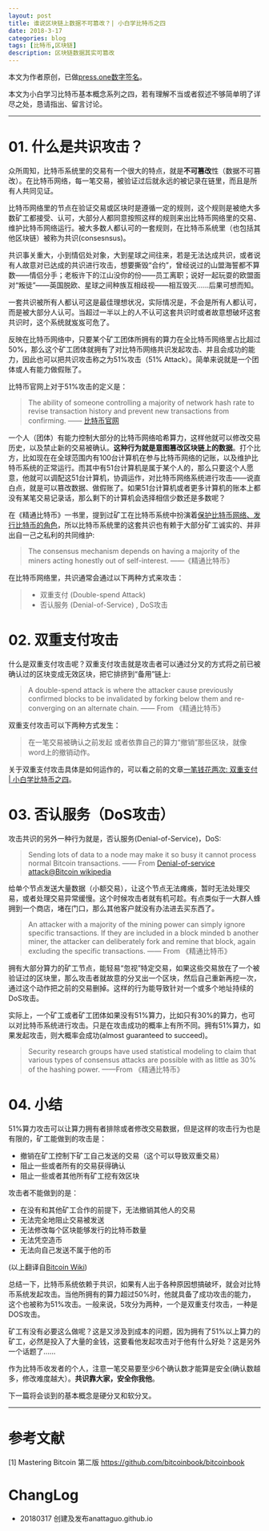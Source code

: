 ```yaml
---
layout: post
title: 谁说区块链上数据不可篡改？| 小白学比特币之四
date: 2018-3-17
categories: blog
tags: [比特币,区块链]
description: 区块链数据其实可篡改
---
```


本文为作者原创，已做[press.one数字签名](https://press.one/file/v?s=a1ac80c24fb3ca6e6118797d62c8e4937bef8fb8878cbf60baa589ae345a8539b92f2343a30d8060603b0c29fdcb93efbc46486b0f3beb11c5c095ddf3dfd74f0&h=281ceeb89ef781ede44ded261cd81b11c9d8d1e2ffbade1b328052c2d29567da&a=dd1bb42228bee252f306bc2529d1d887482cb23a&f=P1&v=2)。

本文为小白学习比特币基本概念系列之四，若有理解不当或者叙述不够简单明了详尽之处，恳请指出、留言讨论。

***
# 01. 什么是共识攻击？
众所周知，比特币系统里的交易有一个很大的特点，就是**不可篡改**性（数据不可篡改）。在比特币网络，每一笔交易，被验证过后就永远的被记录在链里，而且是所有人共同见证。

比特币网络里的节点在验证交易或区块时是遵循一定的规则，这个规则是被绝大多数矿工都接受、认可，大部分人都同意按照这样的规则来出比特币网络里的交易、维护比特币网络运行。被大多数人都认可的一套规则，在比特币系统里（也包括其他区块链）被称为共识(consesnsus)。

共识事关重大，小到情侣处对象，大到星球之间往来，若是无法达成共识，或者说有人故意对已达成的共识进行攻击，想要撕毁“合约”，曾经说过的山盟海誓都不算数——情侣分手；老板许下的江山没你的份——员工离职；说好一起玩耍的欧盟面对“叛徒”——英国脱欧、星球之间种族互相歧视——相互毁灭……后果可想而知。

一套共识被所有人都认可这是最佳理想状况，实际情况是，不会是所有人都认可，而是被大部分人认可。当超过一半以上的人不认可这套共识时或者故意想破坏这套共识时，这个系统就岌岌可危了。

反映在比特币网络中，只要某个矿工团体所拥有的算力在全比特币网络里占比超过50%，那么这个矿工团体就拥有了对比特币网络共识发起攻击、并且会成功的能力，因此也可以把共识攻击称之为51%攻击（51% Attack）。简单来说就是一个团体或人有能力做假账了。

比特币官网上对于51%攻击的定义是：
> The ability of someone controlling a majority of network hash rate to revise transaction history and prevent new transactions from confirming.  —— [比特币官网](https://bitcoin.org/en/glossary/51-percent-attack)

一个人（团体）有能力控制大部分的比特币网络哈希算力，这样他就可以修改交易历史，以及禁止新的交易被确认。**这种行为就是意图篡改区块链上的数据**。打个比方，比如现在在全球范围内有100台计算机在参与比特币网络的记账，以及维护比特币系统的正常运行。而其中有51台计算机是属于某个人的，那么只要这个人愿意，他就可以调配这51台计算机，协调运作，对比特币网络系统进行攻击——说直白点，就是可以篡改数据、做假账了。如果51台计算机或者更多计算机的账本上都没有某笔交易记录话，那么剩下的计算机会选择相信少数还是多数呢？

在《精通比特币》一书里，提到过矿工在比特币系统中扮演着[保护比特币网络、发行比特币的角色](xxx)，所以比特币系统里的这套共识也有赖于大部分矿工诚实的、并非出自一己之私利的共同维护:
> The consensus mechanism depends on having a majority of the miners acting honestly out of self-interest. ——《精通比特币》


在比特币网络里，共识通常会通过以下两种方式来攻击：
> - 双重支付 (Double-spend Attack)
> - 否认服务 (Denial-of-Service) , DoS攻击

# 02. 双重支付攻击
什么是双重支付攻击呢？双重支付攻击就是攻击者可以通过分叉的方式将之前已被确认过的区块变成无效区块，把它排挤到“备用”链上:
> A double-spend attack is where the attacker cause previously confirmed blocks to be invalidated by forking below them and re-converging on an alternate chain.  —— From 《精通比特币》

双重支付攻击可以下两种方式发生：
> 在一笔交易被确认之前发起
> 或者依靠自己的算力“撤销”那些区块，就像word上的撤销动作。

关于双重支付攻击具体是如何运作的，可以看之前的文章[一笔钱花两次: 双重支付 | 小白学比特币之四](https://www.jianshu.com/p/59aaa2cb44d9)。

# 03. 否认服务（DoS攻击）
攻击共识的另外一种行为就是，否认服务(Denial-of-Service)，DoS:
> Sending lots of data to a node may make it so busy it cannot process normal Bitcoin transactions.  —— From [Denial-of-service attack@Bitcoin wikipedia](https://en.bitcoin.it/wiki/Weaknesses#Denial_of_Service_.28DoS.29_attacks)

给单个节点发送大量数据（小额交易），让这个节点无法瘫痪，暂时无法处理交易，或者处理交易异常缓慢。这个时候攻击者就有机可趁。有点类似于一大群人蜂拥到一个商店，堵在门口，那么其他客户就没有办法进去买东西了。

> An attacker with a majority of the mining power can simply ignore specific transactions. If they are included in a block minded b another miner, the attacker can deliberately fork and remine that block, again excluding the specific transactions. —— From 《精通比特币》

拥有大部分算力的矿工节点，能轻易“忽视”特定交易，如果这些交易放在了一个被验证过的区块里，那么攻击者就故意的分叉出一个区块，然后自己重新再挖一次，通过这个动作把之前的交易删掉。这样的行为能导致针对一个或多个地址持续的DoS攻击。

实际上，一个矿工或者矿工团体如果没有51%算力，比如只有30%的算力，也可以对比特币系统进行攻击。只是在攻击成功的概率上有所不同。拥有51%算力，如果发起攻击，则大概率会成功(almost guaranteed to succeed)。
> Security research groups have used statistical modeling to claim that various types of consensus attacks are possible with as little as 30% of the hashing power.  ——From 《精通比特币》

# 04. 小结
51%算力攻击可以让算力拥有者排除或者修改交易数据，但是这样的攻击行为也是有限的，矿工能做到的攻击是：
- 撤销在矿工控制下矿工自己发送的交易（这个可以导致双重交易）
- 阻止一些或者所有的交易获得确认
- 阻止一些或者其他所有矿工挖有效区块

攻击者不能做到的是：
- 在没有和其他矿工合作的前提下，无法撤销其他人的交易
- 无法完全地阻止交易被发送
- 无法修改每个区块能够发行的比特币数量
- 无法凭空造币
- 无法向自己发送不属于他的币

(以上翻译自[Bitcoin Wiki](https://en.bitcoin.it/wiki/Weaknesses#Attacker_has_a_lot_of_computing_power))

总结一下，比特币系统依赖于共识，如果有人出于各种原因想搞破坏，就会对比特币系统发起攻击。当他所拥有的算力超过50%时，他就具备了成功攻击的能力，这个也被称为51%攻击。一般来说，5攻分为两种，一个是双重支付攻击，一种是DOS攻击。

矿工有没有必要这么做呢？这是又涉及到成本的问题，因为拥有了51%以上算力的矿工，必然是投入了大量的金钱，这要看他发起攻击对于他有什么好处？这是另外一个话题了……

作为比特币收发者的个人，注意一笔交易要至少6个确认数才能算是安全(确认数越多，修改难度越大）。**共识靠大家，安全你我他**。

下一篇将会谈到的基本概念是硬分叉和软分叉。

***
# 参考文献
[1] Mastering Bitcoin 第二版 https://github.com/bitcoinbook/bitcoinbook


# ChangLog
- 20180317 创建及发布anattaguo.github.io
